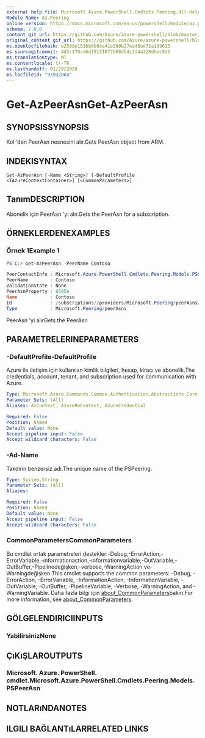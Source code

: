 ```yaml
---
external help file: Microsoft.Azure.PowerShell.Cmdlets.Peering.dll-Help.xml
Module Name: Az.Peering
online version: https://docs.microsoft.com/en-us/powershell/module/az.peering/get-azpeerasn
schema: 2.0.0
content_git_url: https://github.com/Azure/azure-powershell/blob/master/src/Peering/Peering/help/Get-AzPeerAsn.md
original_content_git_url: https://github.com/Azure/azure-powershell/blob/master/src/Peering/Peering/help/Get-AzPeerAsn.md
ms.openlocfilehash: e2588e1516b8b0ee41e260b27ea40ed72a199613
ms.sourcegitcommit: 4d2c178cd6df9151877b08d54c1f4a228dbec9d1
ms.translationtype: MT
ms.contentlocale: tr-TR
ms.lasthandoff: 01/29/2020
ms.locfileid: "93932864"
---
```

# <span data-ttu-id="55074-101">Get-AzPeerAsn</span><span class="sxs-lookup"><span data-stu-id="55074-101">Get-AzPeerAsn</span></span>

## <span data-ttu-id="55074-102">SYNOPSIS</span><span class="sxs-lookup"><span data-stu-id="55074-102">SYNOPSIS</span></span>
<span data-ttu-id="55074-103">Kol 'den PeerAsn nesnesini alır.</span><span class="sxs-lookup"><span data-stu-id="55074-103">Gets PeerAsn object from ARM.</span></span>

## <span data-ttu-id="55074-104">INDEKI</span><span class="sxs-lookup"><span data-stu-id="55074-104">SYNTAX</span></span>

```
Get-AzPeerAsn [-Name <String>] [-DefaultProfile <IAzureContextContainer>] [<CommonParameters>]
```

## <span data-ttu-id="55074-105">Tanım</span><span class="sxs-lookup"><span data-stu-id="55074-105">DESCRIPTION</span></span>
<span data-ttu-id="55074-106">Abonelik için PeerAsn 'yi alır.</span><span class="sxs-lookup"><span data-stu-id="55074-106">Gets the PeerAsn for a subscription.</span></span>

## <span data-ttu-id="55074-107">ÖRNEKLERDEN</span><span class="sxs-lookup"><span data-stu-id="55074-107">EXAMPLES</span></span>

### <span data-ttu-id="55074-108">Örnek 1</span><span class="sxs-lookup"><span data-stu-id="55074-108">Example 1</span></span>
```powershell
PS C:> Get-AzPeerAsn -PeerName Contoso

PeerContactInfo : Microsoft.Azure.PowerShell.Cmdlets.Peering.Models.PSContactInfo
PeerName        : Contoso
ValidationState : None
PeerAsnProperty : 65050
Name            : Contoso
Id              : /subscriptions//providers/Microsoft.Peering/peerAsns/Contoso
Type            : Microsoft.Peering/peerAsns
```

<span data-ttu-id="55074-109">PeerAsn 'yi alır</span><span class="sxs-lookup"><span data-stu-id="55074-109">Gets the PeerAsn</span></span>

## <span data-ttu-id="55074-110">PARAMETRELERINE</span><span class="sxs-lookup"><span data-stu-id="55074-110">PARAMETERS</span></span>

### <span data-ttu-id="55074-111">-DefaultProfile</span><span class="sxs-lookup"><span data-stu-id="55074-111">-DefaultProfile</span></span>
<span data-ttu-id="55074-112">Azure ile iletişim için kullanılan kimlik bilgileri, hesap, kiracı ve abonelik.</span><span class="sxs-lookup"><span data-stu-id="55074-112">The credentials, account, tenant, and subscription used for communication with Azure.</span></span>

```yaml
Type: Microsoft.Azure.Commands.Common.Authentication.Abstractions.Core.IAzureContextContainer
Parameter Sets: (All)
Aliases: AzContext, AzureRmContext, AzureCredential

Required: False
Position: Named
Default value: None
Accept pipeline input: False
Accept wildcard characters: False
```

### <span data-ttu-id="55074-113">-Ad</span><span class="sxs-lookup"><span data-stu-id="55074-113">-Name</span></span>
<span data-ttu-id="55074-114">Takdirin benzersiz adı.</span><span class="sxs-lookup"><span data-stu-id="55074-114">The unique name of the PSPeering.</span></span>

```yaml
Type: System.String
Parameter Sets: (All)
Aliases:

Required: False
Position: Named
Default value: None
Accept pipeline input: False
Accept wildcard characters: False
```

### <span data-ttu-id="55074-115">CommonParameters</span><span class="sxs-lookup"><span data-stu-id="55074-115">CommonParameters</span></span>
<span data-ttu-id="55074-116">Bu cmdlet ortak parametreleri destekler:-Debug,-ErrorAction,-ErrorVariable,-ınformationaction,-ınformationvariable,-OutVariable,-OutBuffer,-Pipelinedeğişken,-verbose,-WarningAction ve-Warningdeğişken.</span><span class="sxs-lookup"><span data-stu-id="55074-116">This cmdlet supports the common parameters: -Debug, -ErrorAction, -ErrorVariable, -InformationAction, -InformationVariable, -OutVariable, -OutBuffer, -PipelineVariable, -Verbose, -WarningAction, and -WarningVariable.</span></span> <span data-ttu-id="55074-117">Daha fazla bilgi için [about_CommonParameters](https://go.microsoft.com/fwlink/?LinkID=113216)bakın.</span><span class="sxs-lookup"><span data-stu-id="55074-117">For more information, see [about_CommonParameters](https://go.microsoft.com/fwlink/?LinkID=113216).</span></span>

## <span data-ttu-id="55074-118">GÖLGELENDIRICI</span><span class="sxs-lookup"><span data-stu-id="55074-118">INPUTS</span></span>

### <span data-ttu-id="55074-119">Yabilirsiniz</span><span class="sxs-lookup"><span data-stu-id="55074-119">None</span></span>

## <span data-ttu-id="55074-120">ÇıKıŞLAR</span><span class="sxs-lookup"><span data-stu-id="55074-120">OUTPUTS</span></span>

### <span data-ttu-id="55074-121">Microsoft. Azure. PowerShell. cmdlet.</span><span class="sxs-lookup"><span data-stu-id="55074-121">Microsoft.Azure.PowerShell.Cmdlets.Peering.Models.PSPeerAsn</span></span>

## <span data-ttu-id="55074-122">NOTLARıNDA</span><span class="sxs-lookup"><span data-stu-id="55074-122">NOTES</span></span>

## <span data-ttu-id="55074-123">ILGILI BAĞLANTıLAR</span><span class="sxs-lookup"><span data-stu-id="55074-123">RELATED LINKS</span></span>
